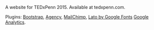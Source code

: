 A website for TEDxPenn 2015. Available at tedxpenn.com.

Plugins: <a href="http://getbootstrap.com/" target="_blank">Bootstrap</a>, <a href="http://startbootstrap.com/template-overviews/agency/" target="_blank">Agency</a>, <a href="http://mailchimp.com/" target="_blank">MailChimp</a>, <a href="https://www.google.com/fonts/specimen/Lato" target="_blank">Lato by Google Fonts</a> <a href="http://www.google.com/analytics/" target="_blank">Google Analytics</a>. 